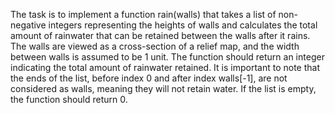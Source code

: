 The task is to implement a function rain(walls) that takes a list of non-negative integers representing the heights of walls and calculates the total amount of rainwater that can be retained between the walls after it rains. The walls are viewed as a cross-section of a relief map, and the width between walls is assumed to be 1 unit. The function should return an integer indicating the total amount of rainwater retained. It is important to note that the ends of the list, before index 0 and after index walls[-1], are not considered as walls, meaning they will not retain water. If the list is empty, the function should return 0.
